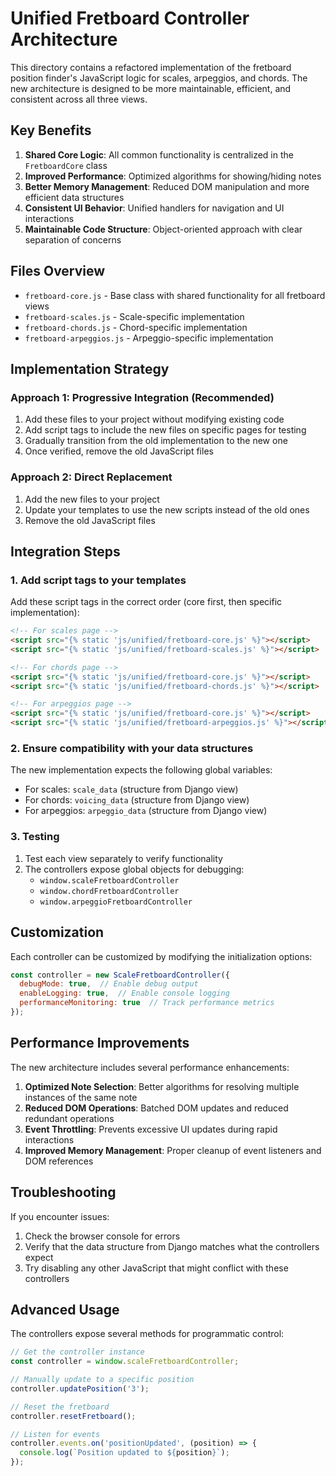 # Unified Fretboard Controller Architecture

This directory contains a refactored implementation of the fretboard position finder's JavaScript logic for scales, arpeggios, and chords. The new architecture is designed to be more maintainable, efficient, and consistent across all three views.

## Key Benefits

1. **Shared Core Logic**: All common functionality is centralized in the `FretboardCore` class
2. **Improved Performance**: Optimized algorithms for showing/hiding notes 
3. **Better Memory Management**: Reduced DOM manipulation and more efficient data structures
4. **Consistent UI Behavior**: Unified handlers for navigation and UI interactions
5. **Maintainable Code Structure**: Object-oriented approach with clear separation of concerns

## Files Overview

- `fretboard-core.js` - Base class with shared functionality for all fretboard views
- `fretboard-scales.js` - Scale-specific implementation
- `fretboard-chords.js` - Chord-specific implementation
- `fretboard-arpeggios.js` - Arpeggio-specific implementation

## Implementation Strategy

### Approach 1: Progressive Integration (Recommended)

1. Add these files to your project without modifying existing code
2. Add script tags to include the new files on specific pages for testing
3. Gradually transition from the old implementation to the new one
4. Once verified, remove the old JavaScript files

### Approach 2: Direct Replacement

1. Add the new files to your project
2. Update your templates to use the new scripts instead of the old ones
3. Remove the old JavaScript files

## Integration Steps

### 1. Add script tags to your templates

Add these script tags in the correct order (core first, then specific implementation):

```html
<!-- For scales page -->
<script src="{% static 'js/unified/fretboard-core.js' %}"></script>
<script src="{% static 'js/unified/fretboard-scales.js' %}"></script>

<!-- For chords page -->
<script src="{% static 'js/unified/fretboard-core.js' %}"></script>
<script src="{% static 'js/unified/fretboard-chords.js' %}"></script>

<!-- For arpeggios page -->
<script src="{% static 'js/unified/fretboard-core.js' %}"></script>
<script src="{% static 'js/unified/fretboard-arpeggios.js' %}"></script>
```

### 2. Ensure compatibility with your data structures

The new implementation expects the following global variables:

- For scales: `scale_data` (structure from Django view)
- For chords: `voicing_data` (structure from Django view)
- For arpeggios: `arpeggio_data` (structure from Django view)

### 3. Testing

1. Test each view separately to verify functionality
2. The controllers expose global objects for debugging:
   - `window.scaleFretboardController`
   - `window.chordFretboardController`
   - `window.arpeggioFretboardController`

## Customization

Each controller can be customized by modifying the initialization options:

```javascript
const controller = new ScaleFretboardController({
  debugMode: true,  // Enable debug output
  enableLogging: true,  // Enable console logging
  performanceMonitoring: true  // Track performance metrics
});
```

## Performance Improvements

The new architecture includes several performance enhancements:

1. **Optimized Note Selection**: Better algorithms for resolving multiple instances of the same note
2. **Reduced DOM Operations**: Batched DOM updates and reduced redundant operations
3. **Event Throttling**: Prevents excessive UI updates during rapid interactions
4. **Improved Memory Management**: Proper cleanup of event listeners and DOM references

## Troubleshooting

If you encounter issues:

1. Check the browser console for errors
2. Verify that the data structure from Django matches what the controllers expect
3. Try disabling any other JavaScript that might conflict with these controllers

## Advanced Usage

The controllers expose several methods for programmatic control:

```javascript
// Get the controller instance
const controller = window.scaleFretboardController;

// Manually update to a specific position
controller.updatePosition('3');

// Reset the fretboard
controller.resetFretboard();

// Listen for events
controller.events.on('positionUpdated', (position) => {
  console.log(`Position updated to ${position}`);
});
```
